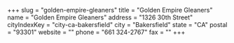+++
slug = "golden-empire-gleaners"
title = "Golden Empire Gleaners"
name = "Golden Empire Gleaners"
address = "1326 30th Street"
cityIndexKey = "city-ca-bakersfield"
city = "Bakersfield"
state = "CA"
postal = "93301"
website = ""
phone = "661 324-2767"
fax = ""
+++
